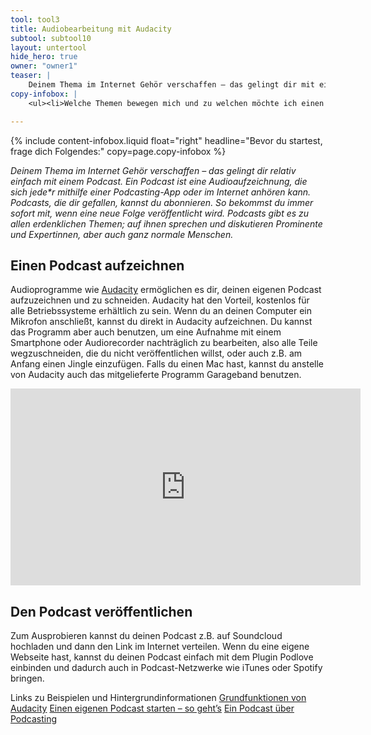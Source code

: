 ```yaml
---
tool: tool3
title: Audiobearbeitung mit Audacity
subtool: subtool10
layout: untertool
hide_hero: true
owner: "owner1"
teaser: |
    Deinem Thema im Internet Gehör verschaffen – das gelingt dir mit einem Podcast. Hier erfährst du, wie das geht.
copy-infobox: |
    <ul><li>Welche Themen bewegen mich und zu welchen möchte ich einen Podcast aufnehmen?</li><li>Wer ist die Zielgruppe meines Podcasts, wen will ich informieren?</li></ul>

---
```

{% include content-infobox.liquid float="right" headline="Bevor du startest, frage dich Folgendes:" copy=page.copy-infobox %}

*Deinem Thema im Internet Gehör verschaffen – das gelingt dir relativ einfach mit einem Podcast. Ein Podcast ist eine Audioaufzeichnung, die sich jede\*r mithilfe einer Podcasting-App oder im Internet anhören kann. Podcasts, die dir gefallen, kannst du abonnieren. So bekommst du immer sofort mit, wenn eine neue Folge veröffentlicht wird. Podcasts gibt es zu allen erdenklichen Themen; auf ihnen sprechen und diskutieren Prominente und Expertinnen, aber auch ganz normale Menschen.*

## Einen Podcast aufzeichnen
Audioprogramme wie [Audacity](https://www.audacity.de/) ermöglichen es dir, deinen eigenen Podcast aufzuzeichnen und zu schneiden. Audacity hat den Vorteil, kostenlos für alle Betriebssysteme erhältlich zu sein.
Wenn du an deinen Computer ein Mikrofon anschließt, kannst du direkt in Audacity aufzeichnen. Du kannst das Programm aber auch benutzen, um eine Aufnahme mit einem Smartphone oder Audiorecorder nachträglich zu bearbeiten, also alle Teile wegzuschneiden, die du nicht veröffentlichen willst, oder auch z.B. am Anfang einen Jingle einzufügen. Falls du einen Mac hast, kannst du anstelle von Audacity auch das mitgelieferte Programm Garageband benutzen.

<div class="videoiframe"><iframe width="560" height="315" src="https://www.youtube-nocookie.com/embed/Z7696y0115Y" frameborder="0" allow="accelerometer; autoplay; encrypted-media; gyroscope; picture-in-picture" allowfullscreen></iframe></div>

## Den Podcast veröffentlichen
Zum Ausprobieren kannst du deinen Podcast z.B. auf Soundcloud hochladen und dann den Link im Internet verteilen. Wenn du eine eigene Webseite hast, kannst du deinen Podcast einfach mit dem Plugin Podlove einbinden und dadurch auch in Podcast-Netzwerke wie iTunes oder Spotify bringen.

<p class="link-list">
    <span class="link-list-headline">Links zu Beispielen und Hintergrundinformationen</span>
    <a class="external-link" href="http://www.schule-bw.de/faecher-und-schularten/mathematisch-naturwissenschaftliche-faecher/physik/computer-im-physikunterricht/soundkarte/programme/audacity" target="_blank">Grundfunktionen von Audacity</a>
    <a class="external-link" href="https://podcast-helden.de/podcast-starten-einfach/" target="_blank">Einen eigenen Podcast starten – so geht’s</a>
    <a class="external-link" href="https://der-lautsprecher.de/" target="_blank">Ein Podcast über Podcasting</a>
</p>
